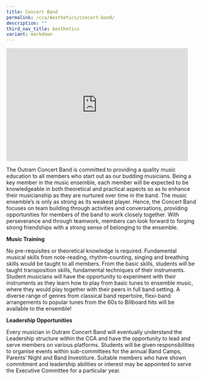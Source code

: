 ```yaml
---
title: Concert Band
permalink: /cca/Aesthetics/concert-band/
description: ""
third_nav_title: Aesthetics
variant: markdown
---
```

<iframe allowfullscreen="true" height="299" width="480" frameborder="0" src="https://docs.google.com/presentation/d/e/2PACX-1vRM26HFihHplVSY2H50_-MdwUJqe5TIAIT_uCDjsBtfk5xhY3HH7aMueNxMObIrotAersoIP5gD8GRN/embed?start=false&amp;loop=false&amp;delayms=3000"></iframe>

The Outram Concert Band is committed to providing a quality music education to all members who start out as our budding musicians. Being a key member in the music ensemble, each member will be expected to be knowledgeable in both theoretical and practical aspects so as to enhance their musicianship as they are nurtured over time in the band. The music ensemble’s is only as strong as its weakest player. Hence, the Concert Band focuses on team building through activities and conversations, providing opportunities for members of the band to work closely together. With perseverance and through teamwork, members can look forward to forging strong friendships with a strong sense of belonging to the ensemble.

**Music Training**

No pre-requisites or theoretical knowledge is required. Fundamental musical skills from note-reading, rhythm-counting, singing and breathing skills would be taught to all members. From the basic skills, students will be taught transposition skills, fundamental techniques of their instruments. Student musicians will have the opportunity to experiment with their instruments as they learn how to play from basic tunes to ensemble music, where they would play together with their peers in full band setting. A diverse range of genres from classical band repertoire, flexi-band arrangements to popular tunes from the 60s to Billboard hits will be available to the ensemble!

**Leadership Opportunities**

Every musician in Outram Concert Band will eventually understand the Leadership structure within the CCA and have the opportunity to lead and serve members on various platforms. Students will be given responsibilities to organise events within sub-committees for the annual Band Camps, Parents’ Night and Band Investiture. Suitable members who have shown commitment and leadership abilities or interest may be appointed to serve the Executive Committee for a particular year.

